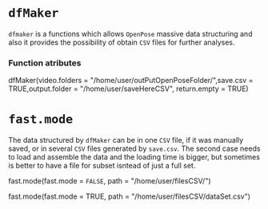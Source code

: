 # `dfMaker`

`dfmaker` is a functions which allows `OpenPose` massive data structuring  and also it provides the possibility of obtain `CSV` files for further analyses.



### Function atributes

dfMaker(video.folders = "/home/user/outPutOpenPoseFolder/",save.csv = TRUE,output.folder = "/home/user/saveHereCSV",
         return.empty = TRUE)
         
    

# `fast.mode`


The data structured by `dfMaker` can be in one `CSV` file, if it was manually saved, or in several `CSV` files generated by `save.csv`. The second case needs to load and assemble the data and the loading time is bigger, but sometimes is better to have a file for subset isntead of just a full set.


fast.mode(fast.mode = `FALSE`, path = "/home/user/filesCSV/")

fast.mode(fast.mode = TRUE, path = "/home/user/filesCSV/dataSet.csv")


